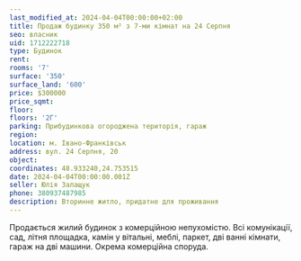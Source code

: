 ```yaml
---
last_modified_at: 2024-04-04T00:00:00+02:00
title: Продаж будинку 350 м² з 7-ми кімнат на 24 Серпня
seo: власник
uid: 1712222718
type: Будинок
rent:
rooms: '7'
surface: '350'
surface_land: '600'
price: $300000
price_sqmt:
floor:
floors: '2Г'
parking: Прибудинкова огороджена територія, гараж
region:
location: м. Івано-Франківськ
address: вул. 24 Серпня, 20
object:
coordinates: 48.933240,24.753515
date: 2024-04-04T00:00:00.001Z
seller: Юлія Залащук
phone: 380937487985
description: Вторинне житло, придатне для проживання
---
```


Продається жилий будинок з комерційною непухомістю. Всі комунікації, сад, літня площадка, камін у вітальні, меблі, паркет, дві ванні кімнати, гараж на дві машини. Окрема комерційна споруда.
